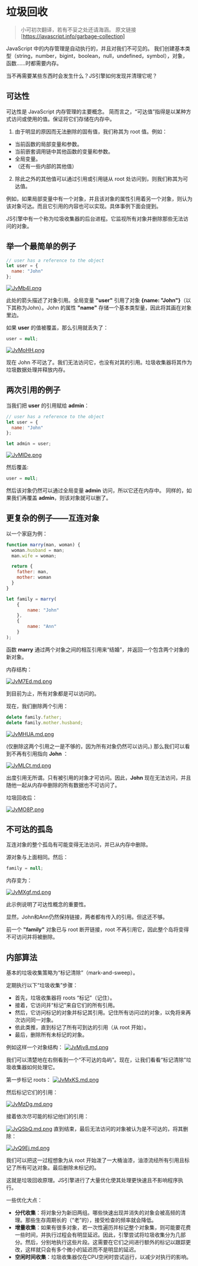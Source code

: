 # 垃圾回收
> 小可初次翻译，若有不妥之处还请海涵。
> 原文链接 [https://javascript.info/garbage-collection]
>

JavaScript 中的内存管理是自动执行的，并且对我们不可见的。
我们创建基本类型（string，number，bigint，boolean，null，undefined，symbol），对象，函数……时都需要内存。

当不再需要某些东西时会发生什么？JS引擎如何发现并清理它呢？


## 可达性
可达性是 JavaScript 内存管理的主要概念。
简而言之，“可达值”指得是以某种方式访问​​或使用的值。保证将它们存储在内存中。

1. 由于明显的原因而无法删除的固有值，我们称其为 root 值。例如：

 - 当前函数的局部变量和参数。
 - 当前嵌套调用链中其他函数的变量和参数。
 - 全局变量。
 - （还有一些内部的其他值）


2. 除此之外的其他值可以通过引用或引用链从 root 处访问到，则我们称其为可达值。

例如，如果局部变量中有一个对象，并且该对象的属性引用着另一个对象，则认为该对象可达。而且它引用的内容也可以实现。具体事例下面会提到。

JS引擎中有一个称为垃圾收集器的后台进程。它监视所有对象并删除那些无法访问的对象。


## 举一个最简单的例子

```js
// user has a reference to the object
let user = {
  name: "John"
};
```

[![JvMb4I.png](https://s1.ax1x.com/2020/05/02/JvMb4I.png)](https://imgchr.com/i/JvMb4I)

此处的箭头描述了对象引用。全局变量 **"user"** 引用了对象 **{name: "John"}**（以下其称为John）。John 的属性 **"name"** 存储一个基本类型量，因此将其画在对象里边。

如果 **user** 的值被覆盖，那么引用就丢失了：
```js
user = null;
```

[![JvMoHH.png](https://s1.ax1x.com/2020/05/02/JvMoHH.png)](https://imgchr.com/i/JvMoHH)

现在 John 不可达了。我们无法访问它，也没有对其的引用。垃圾收集器将其作为垃圾数据处理并释放内存。

## 两次引用的例子

当我们把 **user** 的引用赋给 **admin**：

```js
// user has a reference to the object
let user = {
  name: "John"
};

let admin = user;
```

[![JvMIDe.png](https://s1.ax1x.com/2020/05/02/JvMIDe.png)](https://imgchr.com/i/JvMIDe)


然后覆盖:
```js
user = null;
```

然后该对象仍然可以通过全局变量 **admin** 访问，所以它还在内存中。
同样的，如果我们再覆盖 **admin**，则该对象就可以删了。

## 更复杂的例子——互连对象

以一个家庭为例：
```js
function marry(man, woman) {
  woman.husband = man;
  man.wife = woman;

  return {
    father: man,
    mother: woman
  }
}

let family = marry(
	{
		name: "John"
	}, 
	{
		name: "Ann"
	}
);
```

函数 **marry** 通过两个对象之间的相互引用来“结婚”，并返回一个包含两个对象的新对象。

内存结构：

[![JvM7Ed.md.png](https://s1.ax1x.com/2020/05/02/JvM7Ed.md.png)](https://imgchr.com/i/JvM7Ed)

到目前为止，所有对象都是可以访问的。

现在，我们删除两个引用：

```js
delete family.father;
delete family.mother.husband;
```
[![JvMHUA.md.png](https://s1.ax1x.com/2020/05/02/JvMHUA.md.png)](https://imgchr.com/i/JvMHUA)

(仅删除这两个引用之一是不够的，因为所有对象仍然可以访问。)
那么我们可以看到不再有引用指向 **John** ：

[![JvMLCt.md.png](https://s1.ax1x.com/2020/05/02/JvMLCt.md.png)](https://imgchr.com/i/JvMLCt)

出度引用无所谓。只有被引用的对象才可访问。因此，**John** 现在无法访问，并且随他一起从内存中删除的所有数据也不可访问了。

垃圾回收后：

[![JvMO8P.png](https://s1.ax1x.com/2020/05/02/JvMO8P.png)](https://imgchr.com/i/JvMO8P)

## 不可达的孤岛

互连对象的整个孤岛有可能变得无法访问，并已从内存中删除。

源对象与上面相同。然后：

```js
family = null;
```

内存变为：

[![JvMXgf.md.png](https://s1.ax1x.com/2020/05/02/JvMXgf.md.png)](https://imgchr.com/i/JvMXgf)

此示例说明了可达性概念的重要性。

显然，John和Ann仍然保持链接，两者都有传入的引用。但这还不够。

前一个 **"family"** 对象已与 root 断开链接，root 不再引用它，因此整个岛将变得不可访问并将被删除。


## 内部算法
基本的垃圾收集策略为“标记清除”（mark-and-sweep）。

定期执行以下“垃圾收集”步骤：

 - 首先，垃圾收集器将 roots “标记”（记住）。
 - 接着，它访问并“标记”来自它们的所有引用。
 - 然后，它访问标记的对象并标记其引用。记住所有访问过的对象，以免将来再次访问同一对象。
 - 依此类推，直到标记了所有可到达的引用（从 root 开始）。
 - 最后，删除所有未标记的对象。

例如这样一个对象结构：
[![JvMjv8.md.png](https://s1.ax1x.com/2020/05/02/JvMjv8.md.png)](https://imgchr.com/i/JvMjv8)


我们可以清楚地在右侧看到一个“不可达的岛屿”。现在，让我们看看“标记清除”垃圾收集器如何处理它。

第一步标记 roots：
[![JvMxKS.md.png](https://s1.ax1x.com/2020/05/02/JvMxKS.md.png)](https://imgchr.com/i/JvMxKS)

然后标记它们的引用：


[![JvMzDg.md.png](https://s1.ax1x.com/2020/05/02/JvMzDg.md.png)](https://imgchr.com/i/JvMzDg)

接着依次尽可能的标记他们的引用：

[![JvQSbQ.md.png](https://s1.ax1x.com/2020/05/02/JvQSbQ.md.png)](https://imgchr.com/i/JvQSbQ)
直到结束，最后无法访问的对象被认为是不可达的，将其删除：

[![JvQ9Ej.md.png](https://s1.ax1x.com/2020/05/02/JvQ9Ej.md.png)](https://imgchr.com/i/JvQ9Ej)

我们可以把这一过程想象为从 root 开始泼了一大桶油漆，油漆流经所有引用且标记了所有可达对象。最后删除未标记的。

这就是垃圾回收原理。JS引擎进行了大量优化使其处理更快速且不影响程序执行。

一些优化大点：

 - **分代收集**：将对象分为新旧两组。哪些快速出现并消失的对象会被高频的清理。那些生存周期长的（“老”的），接受检查的频率就会降低。
 - **增量收集**：如果有很多对象，若一次性遍历并标记整个对象集，则可能要花费一些时间，并执行过程会有明显延迟。因此，引擎尝试将垃圾收集分为几部分。然后，分别地执行这些片段。这需要在它们之间进行额外的标记以跟踪更改，这样就只会有多个微小的延迟而不是明显的延迟。
 - **空闲时间收集**：垃圾收集器仅在CPU空闲时尝试运行，以减少对执行的影响。
